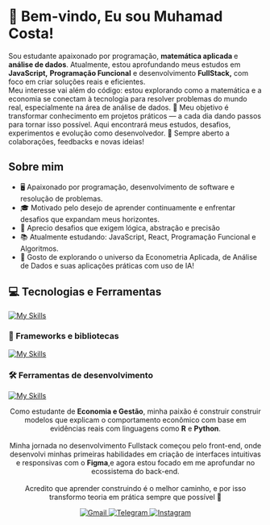 
# 👋 Bem-vindo, Eu sou Muhamad Costa!
<p align="left">
Sou estudante apaixonado por programação, <strong> matemática aplicada </strong> e <strong> análise de dados</strong>. Atualmente, estou aprofundando meus estudos em <strong>JavaScript,</strong> <strong>Programação Funcional</strong> e desenvolvimento <strong>FullStack,</strong> com foco em criar soluções reais e eficientes. <br>
Meu interesse vai além do código: estou explorando como a matemática e a economia se conectam à tecnologia para resolver problemas do mundo real, especialmente na área de análise de dados.
🎯 Meu objetivo é transformar conhecimento em projetos práticos — a cada dia dando passos para tornar isso possível. Aqui encontrará meus estudos, desafios, experimentos e evolução como desenvolvedor.
🚀 Sempre aberto a colaborações, feedbacks e novas ideias!

</p>

## Sobre mim

- 🖥️ Apaixonado por programação, desenvolvimento de software e resolução de problemas.
- 🎓 Motivado pelo desejo de aprender continuamente e enfrentar desafios que expandam meus horizontes.
- 🧠 Aprecio desafios que exigem lógica, abstração e precisão
- 📚 Atualmente estudando: JavaScript, React, Programação Funcional e Algoritmos.
- 🚀 Gosto de explorando o universo da Econometria Aplicada, de Análise de Dados e suas aplicações práticas com uso de IA!



  
## 💻 Tecnologias e Ferramentas
[![My Skills](https://skillicons.dev/icons?i=html,css,js,ts,nodejs,python,docker)](https://skillicons.dev)

### 🚀 Frameworks e bibliotecas
[![My Skills](https://skillicons.dev/icons?i=react,tailwind,vite,babel,npm,webpack,nextjs,mysql)](https://skillicons.dev)

### 🛠️ Ferramentas de desenvolvimento
[![My Skills](https://skillicons.dev/icons?i=git,github,figma,vscode,postman)](https://skillicons.dev)

  
</div>


<p align="center"> 
Como estudante de <strong>Economia e Gestão</strong>, minha paixão é construir construir modelos que explicam o comportamento econômico com base em evidências reais com linguagens como <strong>R</strong> e <strong>Python</strong>.
<br><br>
Minha jornada no desenvolvimento Fullstack começou pelo front-end, onde desenvolvi minhas primeiras habilidades em criação de interfaces intuitivas e responsivas com o <strong>Figma</strong>,e agora estou focado em me aprofundar no ecossistema do back-end.
<br><br>
Acredito que aprender construindo é o melhor caminho, e por isso transformo teoria em prática sempre que possível 🚀



<p align="center">

</p>


<p align="center">
  <a href="https://mail.google.com/mail/?view=cm&fs=1&to=muhamadcosta0@gmail.com" target="_blank" title="Gmail">
  <img src="https://img.shields.io/badge/-Gmail-FF0000?style=flat-square&labelColor=FF0000&logo=gmail&logoColor=white" alt="Gmail"/>
</a>

<a href="https://t.me/+258844893285" target="_blank" title="Telegram">
  <img src="https://img.shields.io/badge/-Telegram-0088cc?style=flat-square&logo=telegram&logoColor=white" alt="Telegram"/>
</a>

<a href="https://www.instagram.com/taufik.muhamad.391420/" target="_blank" title="Instagram">
  <img src="https://img.shields.io/badge/-Instagram-DF0174?style=flat-square&labelColor=DF0174&logo=instagram&logoColor=white" alt="Instagram"/>
</a>

</p>



